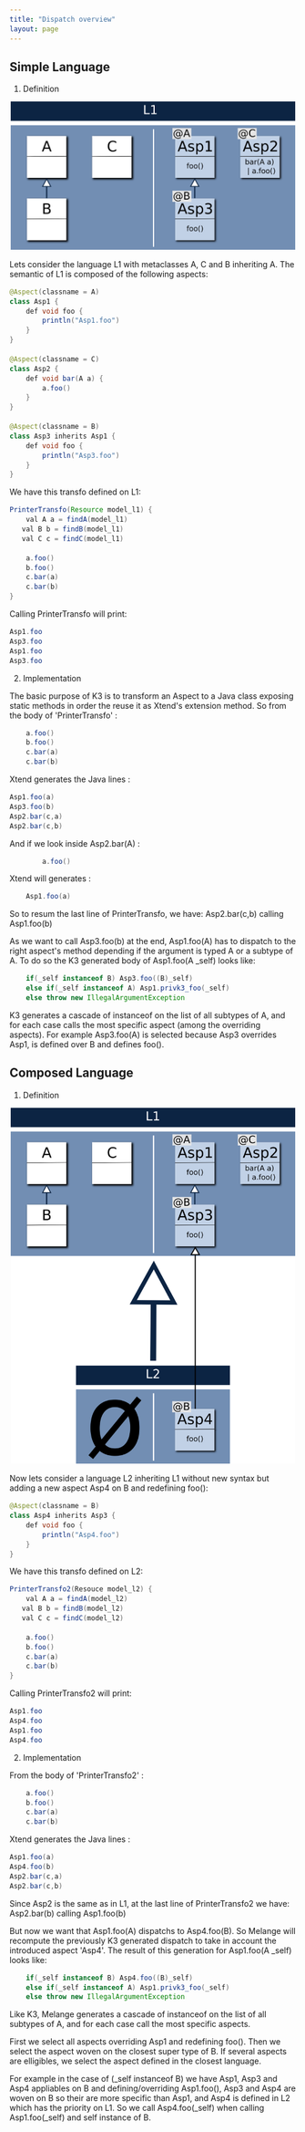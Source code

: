 ```yaml
---
title: "Dispatch overview"
layout: page
---
```


Simple Language
---------------

1. Definition

<p align="center"><img src="img/l1.png" width="500"></p>

Lets consider the language L1 with metaclasses A, C and B inheriting A.
The semantic of L1 is composed of the following aspects:

~~~java
@Aspect(classname = A)
class Asp1 {
	def void foo {
		println("Asp1.foo")
	}
}

@Aspect(classname = C)
class Asp2 {
	def void bar(A a) {
		a.foo()
	}
}

@Aspect(classname = B)
class Asp3 inherits Asp1 {
	def void foo {
		println("Asp3.foo")
	}
}

~~~


We have this transfo defined on L1:
~~~java
PrinterTransfo(Resource model_l1) {
	val A a = findA(model_l1)
   val B b = findB(model_l1)
   val C c = findC(model_l1)

	a.foo()
	b.foo()
	c.bar(a)
	c.bar(b)
}
~~~

Calling PrinterTransfo will print:
~~~java
Asp1.foo
Asp3.foo
Asp1.foo
Asp3.foo
~~~

2. Implementation

The basic purpose of K3 is to transform an Aspect to a Java class exposing static methods in order the reuse it as Xtend's extension method.
So from the body of 'PrinterTransfo' :
~~~java
	a.foo()
	b.foo()
	c.bar(a)
	c.bar(b)
~~~
Xtend generates the Java lines :
~~~java
Asp1.foo(a)
Asp3.foo(b)
Asp2.bar(c,a)
Asp2.bar(c,b)
~~~

And if we look inside Asp2.bar(A) :
~~~java
		a.foo()
~~~
Xtend will generates :
~~~java
	Asp1.foo(a)
~~~

So to resum the last line of PrinterTransfo, we have:
Asp2.bar(c,b) calling Asp1.foo(b)

As we want to call Asp3.foo(b) at the end, Asp1.foo(A) has to dispatch to the right aspect's method depending if the argument is typed A or a subtype of A.
To do so the K3 generated body of Asp1.foo(A _self) looks like:
~~~java
	if(_self instanceof B) Asp3.foo((B)_self)
	else if(_self instanceof A) Asp1.privk3_foo(_self)
	else throw new IllegalArgumentException 
~~~

K3 generates a cascade of instanceof on the list of all subtypes of A, and for each case calls the most specific aspect (among the overriding aspects).
For example Asp3.foo(A) is selected because Asp3 overrides Asp1, is defined over B and defines foo().


Composed Language
-----------------

1. Definition

<p align="center"><img src="img/l2.png" width="500"></p>

Now lets consider a language L2 inheriting L1 without new syntax but adding a new aspect Asp4 on B and redefining foo():

~~~java
@Aspect(classname = B)
class Asp4 inherits Asp3 {
	def void foo {
		println("Asp4.foo")
	}
}
~~~

We have this transfo defined on L2:
~~~java
PrinterTransfo2(Resouce model_l2) {
	val A a = findA(model_l2)
   val B b = findB(model_l2)
   val C c = findC(model_l2)

	a.foo()
	b.foo()
	c.bar(a)
	c.bar(b)
}
~~~

Calling PrinterTransfo2 will print:
~~~java
Asp1.foo
Asp4.foo
Asp1.foo
Asp4.foo
~~~

2. Implementation

From the body of 'PrinterTransfo2' :
~~~java
	a.foo()
	b.foo()
	c.bar(a)
	c.bar(b)
~~~
Xtend generates the Java lines :
~~~java
Asp1.foo(a)
Asp4.foo(b)
Asp2.bar(c,a)
Asp2.bar(c,b)
~~~

Since Asp2 is the same as in L1, at the last line of PrinterTransfo2 we have:
Asp2.bar(b) calling Asp1.foo(b)

But now we want that Asp1.foo(A) dispatchs to Asp4.foo(B). So Melange will recompute the previously K3 generated dispatch to take in account the introduced aspect 'Asp4'.
The result of this generation for Asp1.foo(A _self) looks like:
~~~java
	if(_self instanceof B) Asp4.foo((B)_self)
	else if(_self instanceof A) Asp1.privk3_foo(_self)
	else throw new IllegalArgumentException 
~~~

Like K3, Melange generates a cascade of instanceof on the list of all subtypes of A, and for each case call the most specific aspects.

First we select all aspects overriding Asp1 and redefining foo().
Then we select the aspect woven on the closest super type of B. If several aspects are elligibles, we select the aspect defined in the closest language.

For example in the case of (_self instanceof B) we have Asp1, Asp3 and Asp4 appliables on B and defining/overriding Asp1.foo(), Asp3 and Asp4 are woven on B so their are more specific than Asp1, and Asp4 is defined in L2 which has the priority on L1. So we call Asp4.foo(_self) when calling Asp1.foo(_self) and self instance of B.
